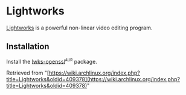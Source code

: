 # Lightworks

[Lightworks](https://www.lwks.com/) is a powerful non-linear video editing program.

## Installation

Install the [lwks-openssl](https://aur.archlinux.org/packages/lwks-openssl/)<sup><small>AUR</small></sup> package.

Retrieved from "[https://wiki.archlinux.org/index.php?title=Lightworks&oldid=409378](https://wiki.archlinux.org/index.php?title=Lightworks&oldid=409378)"